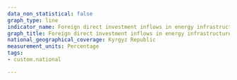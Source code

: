 ```yaml
---
data_non_statistical: false
graph_type: line
indicator_name: Foreign direct investment inflows in energy infrastructure and technology upgrading
graph_title: Foreign direct investment inflows in energy infrastructure and technology upgrading
national_geographical_coverage: Kyrgyz Republic
measurement_units: Percentage 
tags:
- custom.national

---
```

